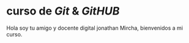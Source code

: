 # curso de _Git_ & _GitHUB_

Hola soy tu amigo y docente digital jonathan Mircha, bienvenidos a mi curso.